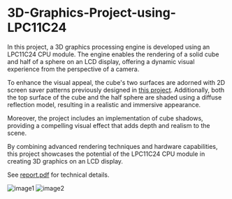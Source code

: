 # 3D-Graphics-Project-using-LPC11C24

In this project, a 3D graphics processing engine is developed using an LPC11C24 CPU module. The engine enables the rendering of a solid cube and half of a sphere on an LCD display, offering a dynamic visual experience from the perspective of a camera.

To enhance the visual appeal, the cube's two surfaces are adorned with 2D screen saver patterns previously designed in [this project](https://github.com/Ezgii/2D-Graphics-Project-using-LPC11C24). Additionally, both the top surface of the cube and the half sphere are shaded using a diffuse reflection model, resulting in a realistic and immersive appearance.

Moreover, the project includes an implementation of cube shadows, providing a compelling visual effect that adds depth and realism to the scene.

By combining advanced rendering techniques and hardware capabilities, this project showcases the potential of the LPC11C24 CPU module in creating 3D graphics on an LCD display.

See [report.pdf](https://github.com/Ezgii/3D-Graphics-Project-using-LPC11C24/blob/main/report.pdf) for technical details.


![image1](https://user-images.githubusercontent.com/4748948/236649739-2abfc648-4bf0-4a2a-ad88-035dd2e6e647.jpeg)
![image2](https://user-images.githubusercontent.com/4748948/236649741-b0139b2c-d786-4f80-be81-e5dbf7e1687d.jpeg)
